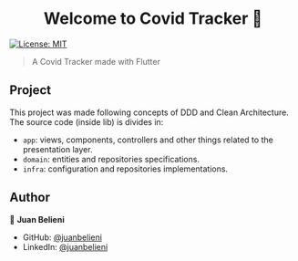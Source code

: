 <h1 align="center">Welcome to Covid Tracker 👋</h1>
<p>
  <a href="LICENSE.md" target="_blank">
    <img alt="License: MIT" src="https://img.shields.io/badge/License-MIT-yellow.svg" />
  </a>
</p>

> A Covid Tracker made with Flutter

## Project

This project was made following concepts of DDD and Clean Architecture. The source code (inside lib) is divides in:

- `app`: views, components, controllers and other things related to the presentation layer.
- `domain`: entities and repositories specifications.
- `infra`: configuration and repositories implementations.


## Author

👤 **Juan Belieni**

* GitHub: [@juanbelieni](https://github.com/juanbelieni)
* LinkedIn: [@juanbelieni](https://linkedin.com/in/juanbelieni)